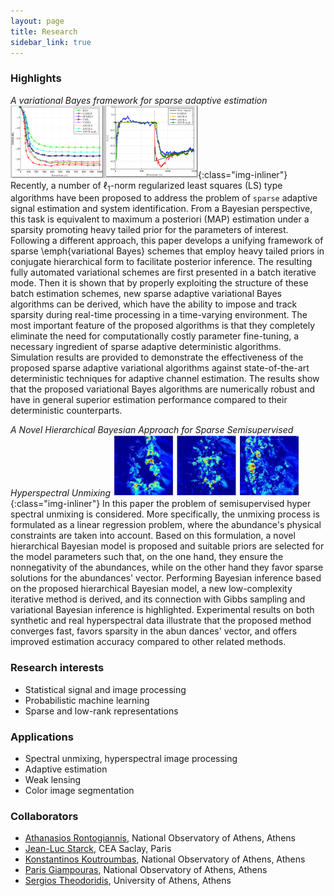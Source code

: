 ```yaml
---
layout: page
title: Research
sidebar_link: true
---
```



### Highlights
*A variational Bayes framework for sparse adaptive estimation* <br />
![adaptive](/images/adaptive.png){:class="img-inliner"}
Recently, a number of $\ell_1$-norm regularized least squares (LS) type algorithms have been proposed to address the problem of `sparse` adaptive signal estimation and system identification. From a Bayesian perspective, this task is equivalent to maximum a posteriori (MAP) estimation under a sparsity promoting heavy tailed prior for the parameters of interest. Following a different approach, this paper develops a unifying framework of sparse \emph{variational Bayes} schemes that employ heavy tailed priors in conjugate hierarchical form to facilitate posterior inference. The resulting fully automated variational schemes are first presented in a batch iterative mode. Then it is shown that by properly exploiting the structure of these batch estimation schemes, new sparse adaptive variational Bayes algorithms can be derived, which have the ability to impose and track sparsity during real-time processing in a time-varying environment. The most important feature of the proposed algorithms is that they completely eliminate the need for computationally costly parameter fine-tuning, a necessary ingredient of sparse adaptive deterministic algorithms. Simulation results are provided to demonstrate the effectiveness of the proposed sparse adaptive variational algorithms against state-of-the-art deterministic techniques for adaptive channel estimation. The results show that the proposed variational Bayes algorithms are numerically robust and have in general superior estimation performance compared to their deterministic counterparts.


*A Novel Hierarchical Bayesian Approach for Sparse Semisupervised Hyperspectral Unmixing*
![adaptive](/images/unmixing.png){:class="img-inliner"}
In this paper the problem of semisupervised hyper spectral unmixing is considered. More specifically, the unmixing process is formulated as a linear regression problem, where the abundance's physical constraints are taken into account. Based on this formulation, a novel hierarchical Bayesian model is proposed and suitable priors are selected for the model parameters such that, on the one hand, they ensure the nonnegativity of the abundances, while on the other hand they favor sparse solutions for the abundances' vector. Performing Bayesian inference based on the proposed hierarchical Bayesian model, a new low-complexity iterative method is derived, and its connection with Gibbs sampling and variational Bayesian inference is highlighted. Experimental results on both synthetic and real hyperspectral data illustrate that the proposed method converges fast, favors sparsity in the abun dances' vector, and offers improved estimation accuracy compared to other related methods.

### Research interests

 * Statistical signal and image processing 
 * Probabilistic machine learning
 * Sparse and low-rank representations 


### Applications 

 * Spectral unmixing, hyperspectral image processing
 * Adaptive estimation
 * Weak lensing
 * Color image segmentation

### Collaborators 

 * [Athanasios Rontogiannis](http://members.noa.gr/tronto/), National Observatory of Athens, Athens
 * [Jean-Luc Starck](http://jstarck.cosmostat.org/), CEA Saclay, Paris
 * [Konstantinos Koutroumbas](http://members.noa.gr/koutroum/), National Observatory of Athens, Athens
 * [Paris Giampouras](https://sites.google.com/view/parisg), National Observatory of Athens, Athens
 * [Sergios Theodoridis](http://cgi.di.uoa.gr/~stheodor/), University of Athens, Athens

